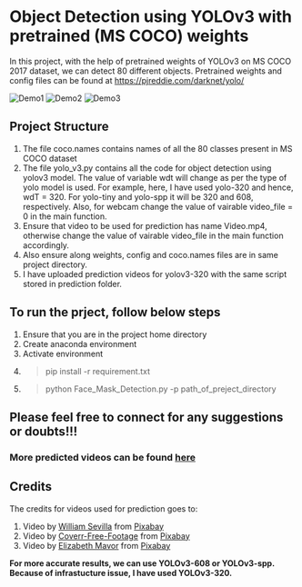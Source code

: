# Object Detection using YOLOv3 with pretrained (MS COCO) weights
 
In this project, with the help of pretrained weights of YOLOv3 on MS COCO 2017 dataset, we can detect 80 different objects. Pretrained weights and config files can be found at https://pjreddie.com/darknet/yolo/

![Demo1](https://github.com/tshr-d-dragon/Object_Detection/blob/main/YOLOv3/prediction/People_pred_YOLOv3.gif)
![Demo2](https://github.com/tshr-d-dragon/Object_Detection/blob/main/YOLOv3/prediction/Traffic_pred_YOLOv3.gif)
![Demo3](https://github.com/tshr-d-dragon/Object_Detection/blob/main/YOLOv3/prediction/Los_Angeles_pred_YOLOv3.gif)

## Project Structure
1. The file coco.names contains names of all the 80 classes present in MS COCO dataset
2. The file yolo_v3.py contains all the code for object detection using yolov3 model. The value of variable wdt will change as per the type of yolo model is used. For example, here, I have used yolo-320 and hence, wdT = 320. For yolo-tiny and yolo-spp it will be 320 and 608, respectively. Also, for webcam change the value of vairable video_file = 0 in the main function.
3. Ensure that video to be used for prediction has name Video.mp4, otherwise change the value of vairable video_file in the main function accordingly.
4. Also ensure along weights, config and coco.names files are in same project directory.
5. I have uploaded prediction videos for yolov3-320 with the same script stored in prediction folder.

## To run the prject, follow below steps
1. Ensure that you are in the project home directory
2. Create anaconda environment
3. Activate environment
4. >pip install -r requirement.txt
5. >python Face_Mask_Detection.py -p path_of_preject_directory

## Please feel free to connect for any suggestions or doubts!!!

### More predicted videos can be found [here](https://www.youtube.com/watch?v=SZZ4ozyXMls&list=PLpNcmMJb4QJIXbkmfxw0plnfpS3dWSrHZ&index=1)

## Credits
The credits for videos used for prediction goes to:
1. Video by <a href="https://pixabay.com/users/preditorcuts-4627334/?utm_source=link-attribution&amp;utm_medium=referral&amp;utm_campaign=image&amp;utm_content=32851">William Sevilla</a> from <a href="https://pixabay.com/?utm_source=link-attribution&amp;utm_medium=referral&amp;utm_campaign=image&amp;utm_content=32851">Pixabay</a>
2. Video by <a href="https://pixabay.com/users/coverr-free-footage-1281706/?utm_source=link-attribution&amp;utm_medium=referral&amp;utm_campaign=image&amp;utm_content=6387">Coverr-Free-Footage</a> from <a href="https://pixabay.com/?utm_source=link-attribution&amp;utm_medium=referral&amp;utm_campaign=image&amp;utm_content=6387">Pixabay</a>
3. Video by <a href="https://pixabay.com/users/lizmavor-11592643/?utm_source=link-attribution&amp;utm_medium=referral&amp;utm_campaign=image&amp;utm_content=21437">Elizabeth Mavor</a> from <a href="https://pixabay.com/?utm_source=link-attribution&amp;utm_medium=referral&amp;utm_campaign=image&amp;utm_content=21437">Pixabay</a>

**For more accurate results, we can use YOLOv3-608 or YOLOv3-spp. Because of infrastucture issue, I have used YOLOv3-320.**
